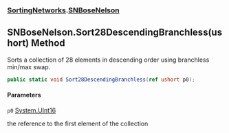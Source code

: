 ### [SortingNetworks](SortingNetworks.md 'SortingNetworks').[SNBoseNelson](SortingNetworks.SNBoseNelson.md 'SortingNetworks.SNBoseNelson')

## SNBoseNelson.Sort28DescendingBranchless(ushort) Method

Sorts a collection of 28 elements in descending order using branchless min/max swap.

```csharp
public static void Sort28DescendingBranchless(ref ushort p0);
```
#### Parameters

<a name='SortingNetworks.SNBoseNelson.Sort28DescendingBranchless(ushort).p0'></a>

`p0` [System.UInt16](https://docs.microsoft.com/en-us/dotnet/api/System.UInt16 'System.UInt16')

the reference to the first element of the collection